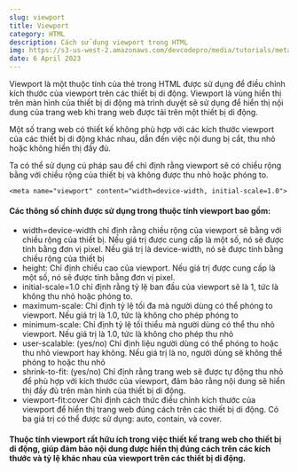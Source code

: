 ```yaml
---
slug: viewport
title: Viewport
category: HTML
description: Cách sử dụng viewport trong HTML
img: https://s3-us-west-2.amazonaws.com/devcodepro/media/tutorials/meta-viewport-html5-t1.png
date: 6 April 2023
---
```


Viewport là một thuộc tính của thẻ <meta> trong HTML được sử dụng để điều chỉnh kích thước của viewport trên các thiết bị di động. Viewport là vùng hiển thị trên màn hình của thiết bị di động mà trình duyệt sẽ sử dụng để hiển thị nội dung của trang web khi trang web được tải trên một thiết bị di động.
<br>

Một số trang web có thiết kế không phù hợp với các kích thước viewport của các thiết bị di động khác nhau, dẫn đến việc nội dung bị cắt, thu nhỏ hoặc không hiển thị đầy đủ. 

Ta có thể sử dụng cú pháp sau để chỉ định rằng viewport sẽ có chiều rộng bằng với chiều rộng của thiết bị và không được thu nhỏ hoặc phóng to. 
```
<meta name="viewport" content="width=device-width, initial-scale=1.0">
```

#### Các thông số chính được sử dụng trong thuộc tính viewport bao gồm:
- width=device-width chỉ định rằng chiều rộng của viewport sẽ bằng với chiều rộng của thiết bị. Nếu giá trị được cung cấp là một số, nó sẽ được tính bằng đơn vị pixel. Nếu giá trị là device-width, nó sẽ được tính bằng chiều rộng của thiết bị
- height: Chỉ định chiều cao của viewport. Nếu giá trị được cung cấp là một số, nó sẽ được tính bằng đơn vị pixel.
- initial-scale=1.0 chỉ định rằng tỷ lệ ban đầu của viewport sẽ là 1, tức là không thu nhỏ hoặc phóng to. 
- maximum-scale: Chỉ định tỷ lệ tối đa mà người dùng có thể phóng to viewport. Nếu giá trị là 1.0, tức là không cho phép phóng to
- minimum-scale: Chỉ định tỷ lệ tối thiểu mà người dùng có thể thu nhỏ viewport. Nếu giá trị là 1.0, tức là không cho phép thu nhỏ
- user-scalable: (yes/no) Chỉ định liệu người dùng có thể phóng to hoặc thu nhỏ viewport hay không. Nếu giá trị là no, người dùng sẽ không thể phóng to hoặc thu nhỏ
- shrink-to-fit: (yes/no) Chỉ định rằng trang web sẽ được tự động thu nhỏ để phù hợp với kích thước của viewport, đảm bảo rằng nội dung sẽ hiển thị đầy đủ trên màn hình của thiết bị di động.
- viewport-fit:cover Chỉ định cách thức điều chỉnh kích thước của viewport để hiển thị trang web đúng cách trên các thiết bị di động. Có ba giá trị có thể được sử dụng: auto, contain, và cover.

#### Thuộc tính viewport rất hữu ích trong việc thiết kế trang web cho thiết bị di động, giúp đảm bảo nội dung được hiển thị đúng cách trên các kích thước và tỷ lệ khác nhau của viewport trên các thiết bị di động.
